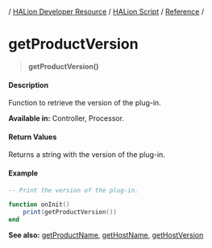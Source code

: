 / [HALion Developer Resource](../../HALion-Developer-Resource.md) / [HALion Script](./HALion-Script.md) / [Reference](./Reference.md) /

# getProductVersion

>**getProductVersion()**

#### Description

Function to retrieve the version of the plug-in.

**Available in:** Controller, Processor.

#### Return Values

Returns a string with the version of the plug-in.

#### Example

```lua
-- Print the version of the plug-in.

function onInit()
    print(getProductVersion())
end
```

**See also:** [getProductName](./getProductVersion.md), [getHostName](./getHostName.md), [getHostVersion](./getHostVersion.md)